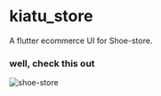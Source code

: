 # kiatu_store

A flutter ecommerce UI for  Shoe-store.

### well, check this out

![shoe-store](https://user-images.githubusercontent.com/22290070/88853154-f8d41f80-d1f7-11ea-9a97-3ca32b3d0a1c.jpg)

